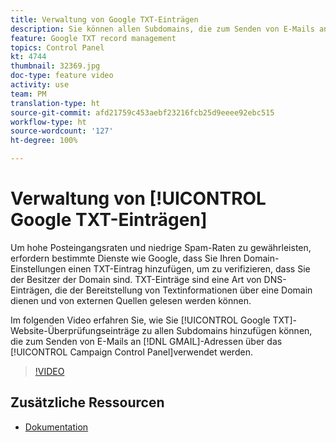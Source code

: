 ```yaml
---
title: Verwaltung von Google TXT-Einträgen
description: Sie können allen Subdomains, die zum Senden von E-Mails an GMAIL-Adressen über das Campaign Control Panel verwendet werden, einen Eintrag der TXT-Website-Überprüfung von Google hinzufügen.
feature: Google TXT record management
topics: Control Panel
kt: 4744
thumbnail: 32369.jpg
doc-type: feature video
activity: use
team: PM
translation-type: ht
source-git-commit: afd21759c453aebf23216fcb25d9eeee92ebc515
workflow-type: ht
source-wordcount: '127'
ht-degree: 100%

---
```



# Verwaltung von [!UICONTROL Google TXT-Einträgen]

Um hohe Posteingangsraten und niedrige Spam-Raten zu gewährleisten, erfordern bestimmte Dienste wie Google, dass Sie Ihren Domain-Einstellungen einen TXT-Eintrag hinzufügen, um zu verifizieren, dass Sie der Besitzer der Domain sind. TXT-Einträge sind eine Art von DNS-Einträgen, die der Bereitstellung von Textinformationen über eine Domain dienen und von externen Quellen gelesen werden können.

Im folgenden Video erfahren Sie, wie Sie [!UICONTROL Google TXT]-Website-Überprüfungseinträge zu allen Subdomains hinzufügen können, die zum Senden von E-Mails an [!DNL GMAIL]-Adressen über das [!UICONTROL Campaign Control Panel]verwendet werden.

>[!VIDEO](https://video.tv.adobe.com/v/32369?quality=12&captions=ger)

## Zusätzliche Ressourcen

* [Dokumentation](https://docs.adobe.com/content/help/de-DE/control-panel/using/subdomains-and-certificates/managing-txt-records.html)
